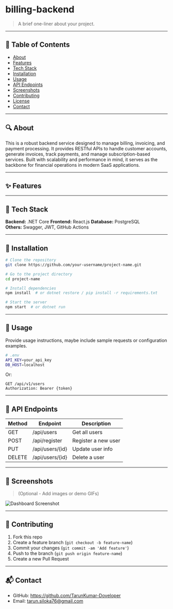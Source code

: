 # billing-backend

> A brief one-liner about your project.

---

## 📌 Table of Contents
- [About](#about)
- [Features](#features)
- [Tech Stack](#tech-stack)
- [Installation](#installation)
- [Usage](#usage)
- [API Endpoints](#api-endpoints)
- [Screenshots](#screenshots)
- [Contributing](#contributing)
- [License](#license)
- [Contact](#contact)

---

## 🔍 About

This is a robust backend service designed to manage billing, invoicing, and payment processing. 
It provides RESTful APIs to handle customer accounts, generate invoices, track payments, and manage subscription-based services. 
Built with scalability and performance in mind, it serves as the backbone for financial operations in modern SaaS applications.

---

## ✨ Features


---

## 🧰 Tech Stack
**Backend:** .NET Core
**Frontend:** React.js
**Database:**  PostgreSQL  
**Others:** Swagger, JWT, GitHub Actions

---

## 🚀 Installation

```bash
# Clone the repository
git clone https://github.com/your-username/project-name.git

# Go to the project directory
cd project-name

# Install dependencies
npm install  # or dotnet restore / pip install -r requirements.txt

# Start the server
npm start  # or dotnet run
```

---

## 📌 Usage

Provide usage instructions, maybe include sample requests or configuration examples.

```bash
# .env
API_KEY=your_api_key
DB_HOST=localhost
```

Or:

```http
GET /api/v1/users
Authorization: Bearer {token}
```

---

## 📡 API Endpoints

| Method | Endpoint            | Description           |
|--------|---------------------|-----------------------|
| GET    | /api/users          | Get all users         |
| POST   | /api/register       | Register a new user   |
| PUT    | /api/users/{id}     | Update user info      |
| DELETE | /api/users/{id}     | Delete a user         |

---

## 📸 Screenshots

> (Optional - Add images or demo GIFs)

![Dashboard Screenshot](./screenshots/dashboard.png)

---

## 🤝 Contributing

1. Fork this repo
2. Create a feature branch (`git checkout -b feature-name`)
3. Commit your changes (`git commit -am 'Add feature'`)
4. Push to the branch (`git push origin feature-name`)
5. Create a new Pull Request

---

## 📬 Contact

- GitHub: https://github.com/TarunKumar-Doveloper
- Email: tarun.siloka76@gmail.com
